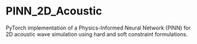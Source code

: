 # PINN_2D_Acoustic
PyTorch implementation of a Physics-Informed Neural Network (PINN) for 2D acoustic wave simulation using hard and soft constraint formulations.
